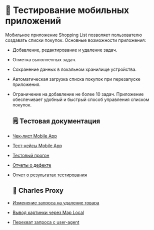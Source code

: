 # 📱 Тестирование мобильных приложений
Мобильное приложение Shopping List позволяет пользователю создавать списки покупок. 
Основные возможности приложения:
- Добавление, редактирование и удаление задач.
- Отметка выполненных задач.
- Сохранение данных в локальном хранилище устройства.
- Автоматическая загрузка списка покупок при перезапуске приложения.
- Ограничение на добавление не более 10 задач.
Приложение обеспечивает удобный и быстрый способ управления списком покупок.

   ## 🗒 Тестовая документация
- [Чек-лист Mobile App](https://docs.google.com/spreadsheets/d/1G3qOBJb2szc5pC2vwkGSsMRDjvqcn9umICfNXN87ofs/edit?gid=0#gid=0)
- [Тест-кейсы Mobile App](https://github.com/YMartynova/mobile/blob/main/TC_mobile.pdf)
- [Тестовый прогон](https://github.com/YMartynova/mobile/blob/main/G9-Test%2Brun%2B2025_02_03.pdf)
- [Отчеты о дефекте](https://github.com/YMartynova/mobile/blob/main/report_bug_mobile.xlsx)
- [Отчет о результатах тестирования](https://github.com/YMartynova/mobile/blob/main/Test_report_mobile.pdf)

  ## 📍 Charles Proxy
- [Изменение запроса на удаление товара](https://drive.google.com/file/d/1_NalXEIVXoBE1rH1r_HgX8lKfl7zyKJ1/view?usp=sharing)
- [Вывод картинки через Map Local](https://drive.google.com/file/d/1VqKoK_jU_6ZQKBNhrdMkVOXFjy_4E0zT/view?usp=sharing)
- [Перехват запроса с user-agent](https://github.com/YMartynova/mobile/blob/main/mobile3.png)
